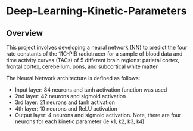 # Deep-Learning-Kinetic-Parameters

## Overview

This project involves developing a neural network (NN) to predict the four rate constants of the 11C-PIB radiotracer for a sample of blood data and time activity curves (TACs) of 5 different brain regions: parietal cortex, frontal cortex, cerebellum, pons, and subcortical white matter

The Neural Network architecture is defined as follows: 
  - Input layer: 84 neurons and tanh activation function was used
  - 2nd layer: 42 neurons and sigmoid activation
  - 3rd layer: 21 neurons and tanh activation
  - 4th layer: 10 neurons and ReLU activation
  - Output layer:  4 neurons and sigmoid activation. Note, there are four neurons for each kinetic parameter (ie k1, k2, k3, k4)
